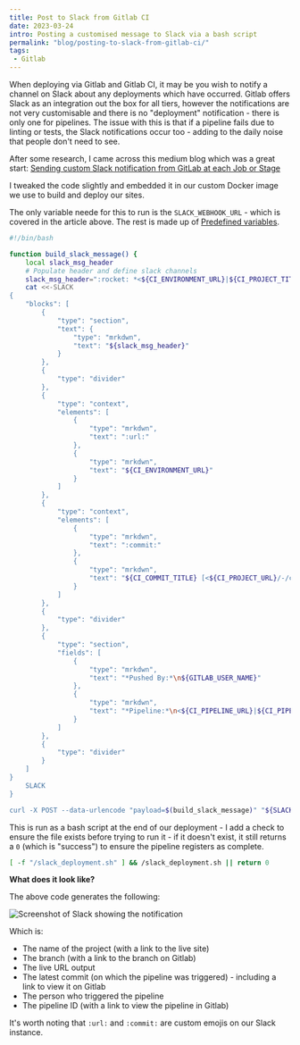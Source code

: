 ```yaml
---
title: Post to Slack from Gitlab CI
date: 2023-03-24
intro: Posting a customised message to Slack via a bash script
permalink: "blog/posting-to-slack-from-gitlab-ci/"
tags:
 - Gitlab
---
```


When deploying via Gitlab and Gitlab CI, it may be you wish to notify a channel on Slack about any deployments which have occurred. Gitlab offers Slack as an integration out the box for all tiers, however the notifications are not very customisable and there is no "deployment" notification - there is only one for pipelines. The issue with this is that if a pipeline fails due to linting or tests, the Slack notifications occur too - adding to the daily noise that people don't need to see.

After some research, I came across this medium blog which was a great start: [Sending custom Slack notification from GitLab at each Job or Stage](https://musaveer-holalkere.medium.com/setting-custom-slack-notification-for-gitlab-at-each-job-or-stage-5d3529de737a)

I tweaked the code slightly and embedded it in our custom Docker image we use to build and deploy our sites.

The only variable neede for this to run is the `SLACK_WEBHOOK_URL` - which is covered in the article above. The rest is made up of [Predefined variables](https://docs.gitlab.com/ee/ci/variables/predefined_variables.html).

```bash
#!/bin/bash

function build_slack_message() {
	local slack_msg_header
	# Populate header and define slack channels
	slack_msg_header=":rocket: *<${CI_ENVIRONMENT_URL}|${CI_PROJECT_TITLE}>*: New deployment to *${CI_ENVIRONMENT_NAME}* (from <${CI_PROJECT_URL}/-/tree/${CI_COMMIT_BRANCH}|${CI_COMMIT_BRANCH}>)"
	cat <<-SLACK
{
	"blocks": [
		{
			"type": "section",
			"text": {
				"type": "mrkdwn",
				"text": "${slack_msg_header}"
			}
		},
		{
			"type": "divider"
		},
		{
			"type": "context",
			"elements": [
				{
					"type": "mrkdwn",
					"text": ":url:"
				},
				{
					"type": "mrkdwn",
					"text": "${CI_ENVIRONMENT_URL}"
				}
			]
		},
		{
			"type": "context",
			"elements": [
				{
					"type": "mrkdwn",
					"text": ":commit:"
				},
				{
					"type": "mrkdwn",
					"text": "${CI_COMMIT_TITLE} [<${CI_PROJECT_URL}/-/commit/${CI_COMMIT_SHA}|${CI_COMMIT_SHORT_SHA}>]"
				}
			]
		},
		{
			"type": "divider"
		},
		{
			"type": "section",
			"fields": [
				{
					"type": "mrkdwn",
					"text": "*Pushed By:*\n${GITLAB_USER_NAME}"
				},
				{
					"type": "mrkdwn",
					"text": "*Pipeline:*\n<${CI_PIPELINE_URL}|${CI_PIPELINE_IID}>"
				}
			]
		},
		{
			"type": "divider"
		}
	]
}
	SLACK
}

curl -X POST --data-urlencode "payload=$(build_slack_message)" "${SLACK_WEBHOOK_URL}"
```

This is run as a bash script at the end of our deployment - I add a check to ensure the file exists before trying to run it - if it doesn't exist, it still returns a `0` (which is "success") to ensure the pipeline registers as complete.

```bash
[ -f "/slack_deployment.sh" ] && /slack_deployment.sh || return 0
```

**What does it look like?**

The above code generates the following:

![Screenshot of Slack showing the notification](/assets/img/content/posting-to-slack-from-gitlabci/slack-notification.png)

Which is:

- The name of the project (with a link to the live site)
- The branch (with a link to the branch on Gitlab)
- The live URL output
- The latest commit (on which the pipeline was triggered) - including a link to view it on Gitlab
- The person who triggered the pipeline
- The pipeline ID (with a link to view the pipeline in Gitlab)

It's worth noting that `:url:` and `:commit:` are custom emojis on our Slack instance.
